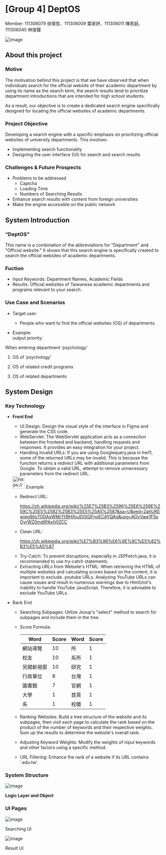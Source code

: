 # [Group 4] DeptOS

Member: 111306079 徐偉哲、111306009 葉家妤、111306011 陳若庭、111306045 林俊聲

![image](https://github.com/singlam53/NCCU_DeptOSSearch.github.io/blob/master/Image%20Sources/Deptos.png)

## About this project

### **Motive**

The motivation behind this project is that we have observed that when individuals search for the official website of their academic department by using its name as the search term, the search results tend to prioritize department introductions that are intended for high school students.

As a result, our objective is to create a dedicated search engine specifically designed for locating the official websites of academic departments.

### **Project Objective**

Developing a search engine with a specific emphasis on prioritizing official websites of university departments. This involves:

- Implementing search functionality
- Designing the user interface (UI) for search and search results

### Challenges & Future Prospects

- Problems to be addressed
    - Captcha
    - Loading Time
    - Numbers of Searching Results
- Enhance search results with content from foreign universities
- Make the engine accessible on the public network

## System Introduction

### **“DeptOS”**

This name is a combination of the abbreviations for "Department" and "Official website." It shows that this search engine is specifically created to search the official websites of academic departments.

### **Fuction**

- Input Keywords: Department Names, Academic Fields
- Results: Official websites of Taiwanese academic departments and programs relevant to your search.

### **Use Case and Scenarios**

- Target user:
    - People who want to find the official websites (OS) of departments

- Example:	
output priority:

When entering department ‘psychology’

1. OS of ‘psychology’

2. OS of related credit programs

3. OS of related departments

## System Design

### Key Technology

- **Front End**
    - UI Design:
    Design the visual style of the interface in Figma and generate the CSS code.
    - WebServlet:
    The WebServlet application acts as a connection between the frontend and backend, handling requests and responses. It provides an easy integration for your project.
    - Handling Invalid URLs:
    If you are using Googlequery.java in hw11, some of the returned URLs may be invalid. This is because the function returns a redirect URL with additional parameters from Google. To obtain a valid URL, attempt to remove unnecessary parameters from the redirect URL.
    
    <aside>
    <img src="https://www.notion.so/icons/arrow-southeast_gray.svg" alt="https://www.notion.so/icons/arrow-southeast_gray.svg" width="40px" /> Example
    
    - Redirect URL:
        
        https://zh.wikipedia.org/wiki/%25E7%25B3%2596%25E6%259E%259C%25E5%2582%25B3%25E5%25A5%2587&sa=U&ved=2ahUKEwieg9itx7ODAxWMr1YBHXnJDOIQFnoECAYQAg&usg=AOvVaw1FSsOyrWZ0mdtPAxtVlZCC
        
    - Clean URL:
        
        https://zh.wikipedia.org/wiki/%E7%B3%96%E6%9E%9C%E5%82%B3%E5%A5%87
        
    </aside>
    
    - Try-Catch:
    To prevent disruptions, especially in JSPFetch.java, it is recommended to use try-catch statements.
    - Extracting URLs from Website's HTML:
    When retrieving the HTML of multiple websites and calculating scores based on the content, it is important to exclude .youtube URLs. Analyzing YouTube URLs can cause issues and result in numerous warnings due to HtmlUnit's inability to handle YouTube JavaScript. Therefore, it is advisable to exclude YouTube URLs.
- Back End
    - Searching Subpages:
    Utilize Jsoup's "select" method to search for subpages and include them in the tree.
    - Score Formula:
        
        
        | Word | Score | Word | Score |
        | --- | --- | --- | --- |
        | 網站導覽 | 10 | 所 | 1 |
        | 校友 | 10 | 系所 | 1 |
        | 另開新視窗 | 10 | 研究 | 1 |
        | 行政單位 | 8 | 台灣 | 1 |
        | 圖書館 | 7 | 官網 | 1 |
        | 大學 | 1 | 首頁 | 1 |
        | 系 | 1 | 校徽 | 1 |
    - Ranking Websites:
    Build a tree structure of the website and its subpages, then visit each page to calculate the rank based on the product of the number of keywords and their respective weights. Sum up the results to determine the website's overall rank.
    - Adjusting Keyword Weights:
    Modify the weights of input keywords and other factors using a specific method.
    - URL Filtering:
    Enhance the rank of a website if its URL contains '.edu.tw'.

### System Structure

![image](https://github.com/singlam53/NCCU_DeptOSSearch.github.io/blob/master/Image%20Sources/layer.png)

**Logic Layer and Object**

### UI Pages

![image](https://github.com/singlam53/NCCU_DeptOSSearch.github.io/blob/master/Image%20Sources/searching%20UI.png)

Searching UI

![image](https://github.com/singlam53/NCCU_DeptOSSearch.github.io/blob/master/Image%20Sources/Result%20UI.png)

Result UI
